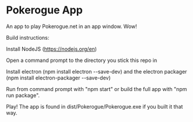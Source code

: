 # Pokerogue App
 An app to play Pokerogue.net in an app window. Wow!

Build instructions:

Install NodeJS (https://nodejs.org/en)

Open a command prompt to the directory you stick this repo in

Install electron (npm install electron --save-dev) and the electron packager (npm install electron-packager --save-dev)

Run from command prompt with "npm start" or build the full app with "npm run package".

Play! The app is found in dist/Pokerogue/Pokerogue.exe if you built it that way.
